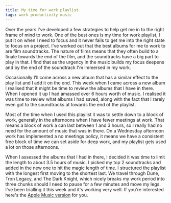 ```yaml
---
title: My time for work playlist
tags: work productivity music
---
```

Over the years I've developed a few strategies to help get me in to the right frame of mind to work. One of the best ones is my time for work playlist, I put it on when I need to focus and it never fails to get me into the right state to focus on a project. I've worked out that the best albums for me to work to are film soundtracks. The nature of films means that they often build to a finale towards the end of the film, and the soundtracks have a big part to play in that. I find that as the urgency in the music builds my focus deepens and by the end of the soundtrack I'm immersed in my work.

Occasionally I'll come across a new album that has a similar effect to the play list and I add it on the end. This week when I came across a new album I realised that it might be time to review the albums that I have in there. When I opened it up I had amassed over 6 hours worth of music. I realised it was time to review what albums I had saved, along with the fact that I rarely even got to the soundtracks at towards the end of the playlist.

Most of the time when I used this playlist it was to settle down to a block of work, generally in the afternoons when I have fewer meetings at work. That means a block of work a can last between 1 and 3 hours, so I really had no need for the amount of music that was in there. On a Wednesday afternoon work has implemented a no meetings policy, it means we have a consistent free block of time we can set aside for deep work, and my playlist gets used a lot on those afternoons.

When I assessed the albums that I had in there, I decided it was time to limit the length to about 3.5 hours of music. I picked my top 2 soundtracks and added in the new one to hit the magic length of time. I structured the playlist with the longest first moving to the shortest last. We travel through Dune, Tron Legacy, and The Dark Knight, which nicely breaks my work period into three chunks should I need to pause for a few minutes and move my legs. I've been trialling it this week and it's working very well. If you're interested here's the [Apple Music version](https://music.apple.com/gb/playlist/time-for-work/pl.u-9B3du5440G) for you.

